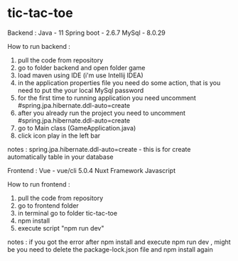 # tic-tac-toe

Backend : 
Java - 11
Spring boot - 2.6.7
MySql - 8.0.29

How to run backend : 
1. pull the code from repository
2. go to folder backend and open folder game
3. load maven using IDE (i'm use Intellij IDEA)
4. in the application properties file you need do some action, that is you need to put the your local MySql password
5. for the first time to running application you need uncomment #spring.jpa.hibernate.ddl-auto=create
6. after you already run the project you need to uncomment #spring.jpa.hibernate.ddl-auto=create
7. go to Main class (GameApplication.java)
8. click icon play in the left bar

notes :
spring.jpa.hibernate.ddl-auto=create - this is for create automatically table in your database


Frontend : 
Vue - vue/cli 5.0.4
Nuxt Framework
Javascript

How to run frontend : 
1. pull the code from repository
2. go to frontend folder
3. in terminal go to folder tic-tac-toe
4. npm install
5. execute script "npm run dev"

notes : 
if you got the error after npm install and execute npm run dev , might be you need to delete the package-lock.json file and npm install again
